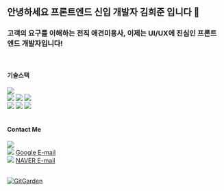 ## 안녕하세요 프론트엔드 신입 개발자 김희준 입니다 👋
### 고객의 요구를 이해하는 전직 애견미용사, 이제는 UI/UX에 진심인 프론트엔드 개발자입니다!
<br/>

#### 기술스택
<div>  
<span><img src="https://img.shields.io/badge/html5-%23E34F26.svg?&style=for-the-badge&logo=html5&logoColor=white" /></span>
</div>
<div>
<span><img src="https://img.shields.io/badge/css3-%231572B6.svg?&style=for-the-badge&logo=css3&logoColor=white" /></span>
<span><img src="https://img.shields.io/badge/tailwind%20css-%2338B2AC.svg?&style=for-the-badge&logo=tailwind%20css&logoColor=white" /></span>
<span><img src="https://img.shields.io/badge/styled--components-%23DB7093.svg?&style=for-the-badge&logo=styled-components&logoColor=white" /></span>
</div>
<div>
<span><img src="https://img.shields.io/badge/javascript-%23F7DF1E.svg?&style=for-the-badge&logo=javascript&logoColor=black" /></span>
<span><img src="https://img.shields.io/badge/react-%2361DAFB.svg?&style=for-the-badge&logo=react&logoColor=black" /></span>
<span><img src="https://img.shields.io/badge/next.js-%23000000.svg?&style=for-the-badge&logo=next.js&logoColor=white" /></span>
</div>

<br/>

#### Contact Me

<div>
<img src="https://img.shields.io/badge/slack-%234A154B.svg?&style=for-the-badge&logo=slack&logoColor=white" />
</div>
<div>
  <img src="https://img.shields.io/badge/google-%234285F4.svg?&style=for-the-badge&logo=google&logoColor=white" />
  <a href="mailto:clfrck124@gmail.com">Google E-mail</a>
</div>
<div>
  <img src="https://img.shields.io/badge/naver-%2303C75A.svg?&style=for-the-badge&logo=naver&logoColor=white" />
  <a href="mailto:clfrck@naver.com">NAVER E-mail</a>
</div>

<br/>

[![GitGarden](https://gitgarden.marshallku.dev/?user_name=PenguinKKIM)](https://github.com/marshallku/gitgarden)


